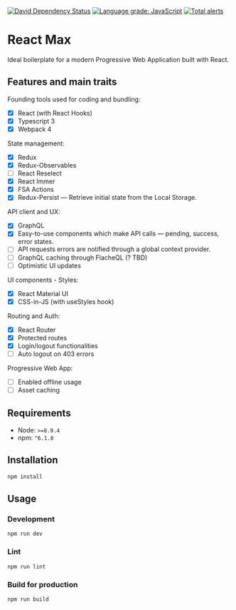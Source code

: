 [![David Dependency Status](https://david-dm.org/iliketomatoes/react-max.svg)](https://david-dm.org/iliketomatoes/react-max)
[![Language grade: JavaScript](https://img.shields.io/lgtm/grade/javascript/g/iliketomatoes/react-max.svg?logo=lgtm&logoWidth=18)](https://lgtm.com/projects/g/iliketomatoes/react-max/context:javascript)
[![Total alerts](https://img.shields.io/lgtm/alerts/g/iliketomatoes/react-max.svg?logo=lgtm&logoWidth=18)](https://lgtm.com/projects/g/iliketomatoes/react-max/alerts/)

# React Max

Ideal boilerplate for a modern Progressive Web Application built with React.

## Features and main traits

Founding tools used for coding and bundling:

- [x] React (with React Hooks)
- [x] Typescript 3
- [x] Webpack 4

State management:

- [x] Redux
- [x] Redux-Observables
- [ ] React Reselect
- [x] React Immer
- [x] FSA Actions
- [x] Redux-Persist — Retrieve initial state from the Local Storage.

API client and UX:

- [x] GraphQL
- [x] Easy-to-use components which make API calls — pending, success, error states.
- [ ] API requests errors are notified through a global context provider.
- [ ] GraphQL caching through FlacheQL (? TBD)
- [ ] Optimistic UI updates

UI components - Styles:

- [x] React Material UI
- [x] CSS-in-JS (with useStyles hook)

Routing and Auth:

- [x] React Router
- [x] Protected routes
- [x] Login/logout functionalities
- [ ] Auto logout on 403 errors

Progressive Web App:

- [ ] Enabled offline usage
- [ ] Asset caching

## Requirements

- Node: `>=8.9.4`
- npm: `^6.1.0`

## Installation

```bash
npm install
```

## Usage

### Development

`npm run dev`

### Lint

`npm run lint`

### Build for production

`npm run build`
